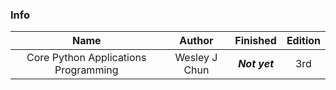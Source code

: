 ### Info

| Name | Author | Finished | Edition |
| :----: | :----: | :----: | :----: | 
| Core Python Applications Programming | Wesley J Chun | ***Not yet*** | 3rd |